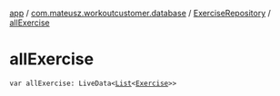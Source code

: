 [app](../../index.md) / [com.mateusz.workoutcustomer.database](../index.md) / [ExerciseRepository](index.md) / [allExercise](./all-exercise.md)

# allExercise

`var allExercise: LiveData<`[`List`](https://kotlinlang.org/api/latest/jvm/stdlib/kotlin.collections/-list/index.html)`<`[`Exercise`](../-exercise/index.md)`>>`
